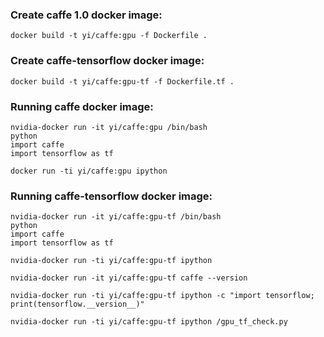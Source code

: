 ### Create caffe 1.0 docker image:
```
docker build -t yi/caffe:gpu -f Dockerfile .
```

### Create caffe-tensorflow docker image:
```
docker build -t yi/caffe:gpu-tf -f Dockerfile.tf .
```
### Running caffe docker image:
```
nvidia-docker run -it yi/caffe:gpu /bin/bash
python
import caffe
import tensorflow as tf
```
```
docker run -ti yi/caffe:gpu ipython
```
### Running caffe-tensorflow docker image:
```
nvidia-docker run -it yi/caffe:gpu-tf /bin/bash
python
import caffe
import tensorflow as tf
```
```
nvidia-docker run -ti yi/caffe:gpu-tf ipython

nvidia-docker run -it yi/caffe:gpu-tf caffe --version

nvidia-docker run -ti yi/caffe:gpu-tf ipython -c "import tensorflow; print(tensorflow.__version__)"

nvidia-docker run -ti yi/caffe:gpu-tf ipython /gpu_tf_check.py
```
